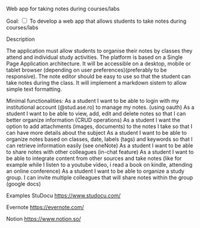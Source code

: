 Web app for taking notes during courses/labs

Goal:
<input type="checkbox"> To develop a web app that allows students to take notes during courses/labs </input>

Description

The application must allow students to organise their notes by classes they attend and individual study activities.
The platform is based on a Single Page Application architecture. It will be accessible on a desktop, mobile or tablet browser (depending on user preferences)(preferably to be responsive).
The note editor should be easy to use so that the student can take notes during the class. It will implement a markdown sistem to allow simple text formatting.

Minimal functionalities:
As a student I want to be able to login with my institutional account (@stud.ase.ro) to manage my notes. (using oauth)
As a student I want to be able to view, add, edit and delete notes so that I can better organize information (CRUD operations)
As a student I want the option to add attachments (images, documents) to the notes I take so that I can have more details about the subject
As a student I want to be able to organize notes based on classes, date, labels (tags) and keywords so that I can retrieve information easily (see oneNote)
As a student I want to be able to share notes with other colleagues (in-chat feature)
As a student I want to be able to integrate content from other sources and take notes (like for example while I listen to a youtube video, i read a book on kindle, attending an online conference)
As a student I want to be able to organize a study group. I can invite multiple colleagues that will share notes within the group (google docs)

Examples
StuDocu
https://www.studocu.com/

Evernote
https://evernote.com/

Notion
https://www.notion.so/
